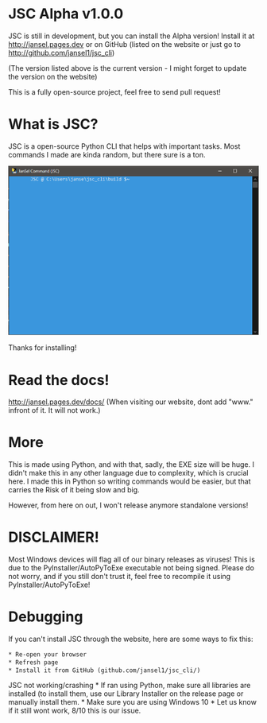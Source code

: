 
# JSC Alpha v1.0.0 
JSC is still in development, but you can install the Alpha version! Install it at http://jansel.pages.dev or on GitHub (listed on the website or just go to http://github.com/jansel1/jsc_cli)

(The version listed above is the current version - I might forget to update the version on the website)

This is a fully open-source project, feel free to send pull request!
# What is JSC?


JSC is a open-source Python CLI that helps with important tasks.
Most commands I made are kinda random, but there sure is a ton.

![A preview of the CLI (Taken on Alpha 1.0.0 Beta)](./etc/Other/img-preview-console-jsc.PNG)

Thanks for installing!

# Read the docs!
http://jansel.pages.dev/docs/
(When visiting our website, dont add "www." infront of it. It will not work.)

# More
This is made using Python, and with that, sadly, the EXE size will be huge.
I didn't make this in any other language due to complexity, which is crucial here. I made this in Python so writing commands would be easier, but that carries the Risk of it being slow and big. 

However, from here on out, I won't release anymore standalone versions!

# DISCLAIMER!
Most Windows devices will flag all of our binary releases as viruses! This is due to the PyInstaller/AutoPyToExe executable not being signed. Please do not worry, and if you still don't trust it, feel free to recompile it using PyInstaller/AutoPyToExe!


# Debugging

If you can't install JSC through the website, here are some ways to fix this:

    * Re-open your browser
    * Refresh page
    * Install it from GitHub (github.com/jansel1/jsc_cli/)

JSC not working/crashing
      * If ran using Python, make sure all libraries are installed (to install them, use our Library Installer on the release page or manually install them.
      * Make sure you are using Windows 10
      * Let us know if it still wont work, 8/10 this is our issue.
      
